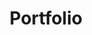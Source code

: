 ---
title: Portfolio
header-title: My Work
description: Have a browse through my collection of projects, both personal projects and client work.
layout: portfolio
featuredImg: /portfolio_background.jpg
---